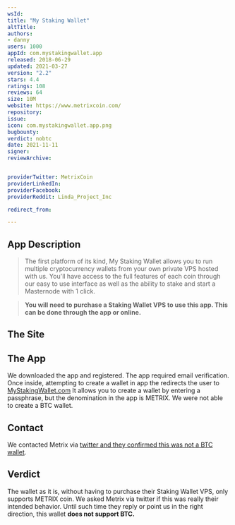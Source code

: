 ```yaml
---
wsId:
title: "My Staking Wallet"
altTitle:
authors:
- danny
users: 1000
appId: com.mystakingwallet.app
released: 2018-06-29
updated: 2021-03-27
version: "2.2"
stars: 4.4
ratings: 108
reviews: 64
size: 10M
website: https://www.metrixcoin.com/
repository:
issue:
icon: com.mystakingwallet.app.png
bugbounty:
verdict: nobtc
date: 2021-11-11
signer:
reviewArchive:


providerTwitter: MetrixCoin
providerLinkedIn:
providerFacebook:
providerReddit: Linda_Project_Inc

redirect_from:

---
```



## App Description

> The first platform of its kind, My Staking Wallet allows you to run multiple cryptocurrency wallets from your own private VPS hosted with us. You'll have access to the full features of each coin through our easy to use interface as well as the ability to stake and start a Masternode with 1 click.

> **You will need to purchase a Staking Wallet VPS to use this app. This can be done through the app or online.**

## The Site

## The App

We downloaded the app and registered. The app required email verification. Once inside, attempting to create a wallet in app the redirects the user to [MyStakingWallet.com](https://mystakingwallet.com) It allows you to create a wallet by entering a passphrase, but the denomination in the app is METRIX. We were not able to create a BTC wallet.

## Contact

We contacted Metrix via [twitter and they confirmed this was not a BTC wallet](https://twitter.com/BitcoinWalletz/status/1455777890788732932).

## Verdict

The wallet as it is, without having to purchase their Staking Wallet VPS, only supports METRIX coin. We asked Metrix via twitter if this was really their intended behavior. Until such time they reply or point us in the right direction, this wallet **does not support BTC.**
